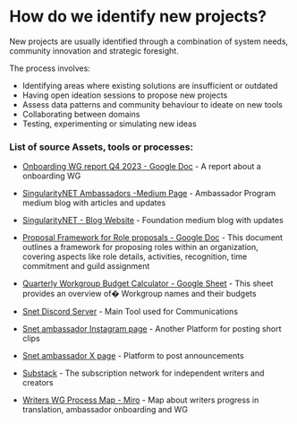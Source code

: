 # How do we identify new projects?

New projects are usually identified through a combination of system needs, community innovation and strategic foresight.

The process involves:

* Identifying areas where existing solutions are insufficient or outdated
* Having open ideation sessions to propose new projects
* Assess data patterns and community behaviour to ideate on new tools
* Collaborating between domains
* Testing, experimenting or simulating new ideas


### List of source Assets, tools or processes:
- [Onboarding WG report Q4 2023 - Google Doc](https://docs.google.com/document/d/173UxTc38LhXwR6QuJCKpH9CivgMCQhL4jZZXoMOw-nM/edit#heading=h.ybfi2uikflvv) - A report about a onboarding WG

- [SingularityNET Ambassadors -Medium Page](https://medium.com/@singularitynetambassadors) - Ambassador Program medium blog with articles and updates

- [SingularityNET - Blog Website](https://blog.singularitynet.io/) - Foundation medium blog with updates

- [Proposal Framework for Role proposals - Google Doc](https://docs.google.com/document/d/1sIgmOqTfLc6jieX8sdDVSZl48wqRnBrFu-z8R7ofXcs/edit?usp=sharing) - This document outlines a framework for proposing roles within an organization, covering aspects like role details, activities, recognition, time commitment and guild assignment

- [Quarterly Workgroup Budget Calculator - Google Sheet](https://docs.google.com/spreadsheets/d/1BBogj9rAO52cpdGP3uvp8hAHNa4Qw66lz9JLjSC2yVs/edit?usp=sharing) - This sheet provides an overview of� Workgroup names and their budgets

- [Snet Discord Server](https://discord.gg/snet) - Main Tool used for Communications

- [Snet ambassador Instagram page](https://www.instagram.com/snet_ambassadors/) - Another Platform for posting short clips

- [Snet ambassador X page](https://twitter.com/SNET_Ambassador) - Platform to post announcements

- [Substack](https://substack.com/) - The subscription network for independent writers and creators

- [Writers WG Process Map - Miro](https://miro.com/app/board/uXjVM7ZVTSo=/?moveToWidget=3458764558093077545&amp;cot=10) - Map about writers progress in translation, ambassador onboarding and WG

